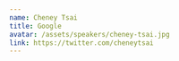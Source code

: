 ```yaml
---
name: Cheney Tsai
title: Google
avatar: /assets/speakers/cheney-tsai.jpg
link: https://twitter.com/cheneytsai
---
```

